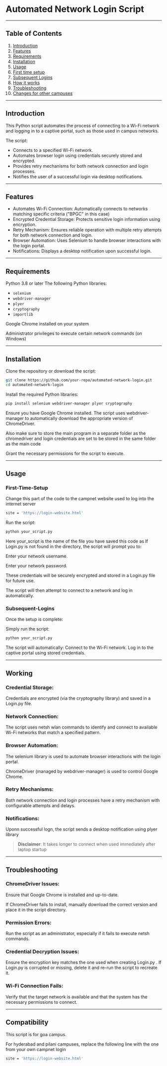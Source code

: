 # Automated Network Login Script
---
## Table of Contents
  1. [Introduction](#Introduction)
  2. [Features](#Features)
  3. [Requirements](#Requirements)
  4. [Installation](#Installation)
  5. [Usage](#Usage)
  6. [First time setup](#First-Time-Setup)
  7. [Subsequent Logins](#Subsequent-Logins)
  8. [How it works](#Working)
  9. [Troubleshooting](#Troubleshooting)
  10. [Changes for other campuses](#Compatibility)
---
## Introduction
This Python script automates the process of connecting to a Wi-Fi network and logging in to a captive portal, such as those used in campus networks. 

The script:
- Connects to a specified Wi-Fi network.
- Automates browser login using credentials securely stored and encrypted.
- Provides retry mechanisms for both network connection and login processes.
- Notifies the user of a successful login via desktop notifications.
---
## Features
- Automates Wi-Fi Connection: Automatically connects to networks matching specific criteria ("BPGC" in this case)
- Encrypted Credential Storage: Protects sensitive login information using encryption.
- Retry Mechanism: Ensures reliable operation with multiple retry attempts for both network connection and login.
- Browser Automation: Uses Selenium to handle browser interactions with the login portal.
- Notifications: Displays a desktop notification upon successful login.
---
## Requirements
Python 3.8 or later
The following Python libraries:
- `selenium`
- `webdriver-manager`
- `plyer`
- `cryptography`
- `importlib`
  
Google Chrome installed on your system

Administrator privileges to execute certain network commands (on Windows)

---
## Installation
Clone the repository or download the script:

```bash
git clone https://github.com/your-repo/automated-network-login.git
cd automated-network-login
```

Install the required Python libraries:
```bash
pip install selenium webdriver-manager plyer cryptography
```
Ensure you have Google Chrome installed. The script uses webdriver-manager to automatically download the appropriate version of ChromeDriver.

Also make sure to store the main program in a separate folder as the chromedriver and login credentials are set to be stored in the same folder as the main code

Grant the necessary permissions for the script to execute.

---
## Usage
### First-Time-Setup
Change this part of the code to the campnet website used to log into the internet server
```bash
site = 'https://login-website.html'
```

Run the script:

```bash
python your_script.py
```
Here your_script is the name of the file you have saved this code as
If Login.py is not found in the directory, the script will prompt you to:

Enter your network username.

Enter your network password.

These credentials will be securely encrypted and stored in a Login.py file for future use.

The script will then attempt to connect to a network and log in automatically.

### Subsequent-Logins
Once the setup is complete:

Simply run the script:
```bash
python your_script.py
```
The script will automatically:
Connect to the Wi-Fi network.
Log in to the captive portal using stored credentials.

---
## Working
### Credential Storage:

Credentials are encrypted (via the cryptography library) and saved in a Login.py file.

### Network Connection:

The script uses netsh wlan commands to identify and connect to available Wi-Fi networks that match a specified pattern.

### Browser Automation:

The selenium library is used to automate browser interactions with the login portal.

ChromeDriver (managed by webdriver-manager) is used to control Google Chrome.

### Retry Mechanisms:

Both network connection and login processes have a retry mechanism with configurable attempts and delays.

### Notifications:

Uponn successful logn, the script sends a desktop notification using plyer library

> **Disclaimer**: It takes longer to connect when used immediately after laptop startup

---
## Troubleshooting
### ChromeDriver Issues:

Ensure that Google Chrome is installed and up-to-date.

If ChromeDriver fails to install, manually download the correct version and place it in the script directory.

### Permission Errors:

Run the script as an administrator, especially if it fails to execute netsh commands.

### Credential Decryption Issues:

Ensure the encryption key matches the one used when creating Login.py
.
If Login.py is corrupted or missing, delete it and re-run the script to recreate it.

### Wi-Fi Connection Fails:

Verify that the target network is available and that the system has the necessary permissions to connect.

---
## Compatibility

This script is for goa campus.

For hyderabad and pilani campuses, replace the following line with the one from your own campnet login
```bash
site = 'https://login-website.html'
```


